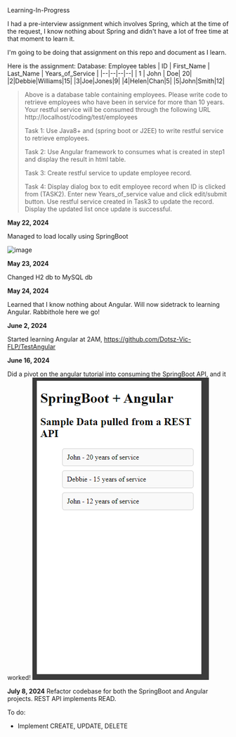 Learning-In-Progress

I had a pre-interview assignment which involves Spring, which at the time of the request, I know nothing about Spring and didn't have a lot of free time at that moment to learn it.

I'm going to be doing that assignment on this repo and document as I learn. 

 Here is the assignment:
 Database: Employee tables 
 | ID | First_Name | Last_Name | Years_of_Service | 
 |--|--|--|--| 
 | 1 | John | Doe|	20|
 |2|Debbie|Williams|15| 
 |3|Joe|Jones|9| 
 |4|Helen|Chan|5|
 |5|John|Smith|12|
> 
> Above is a database table containing employees. Please write code to
> retrieve employees who have been in service for more than 10 years.
> Your restful service will be consumed through the following URL
> http://localhost/coding/test/employees
> 
> Task 1:  Use Java8+ and (spring boot or J2EE) to write restful service
> to retrieve employees. 
> 
> Task 2: Use Angular framework to consumes what is created in step1 and
> display the result in html table.
> 
> Task 3: Create restful service to update employee record.
> 
> Task 4: Display dialog box to edit employee record when ID is clicked
> from (TASK2). Enter new Years_of_service value and click edit/submit
> button. Use restful service created in Task3 to update the record.
> Display the updated list once update is successful.





**May 22, 2024**

Managed to load locally using SpringBoot

![image](https://github.com/Dotsz-Vic-FLP/learnSpringBoot/assets/144490375/7a8dc89c-ecf4-4a42-b3c2-8321b33e89a9)


**May 23, 2024**

Changed H2 db to MySQL db

**May 24, 2024**

Learned that I know nothing about Angular.
Will now sidetrack to learning Angular. 
Rabbithole here we go!

**June 2, 2024**

Started learning Angular at 2AM, https://github.com/Dotsz-Vic-FLP/TestAngular

**June 16, 2024**

Did a pivot on the angular tutorial into consuming the SpringBoot API, and it worked!
![img.png](img.png)

**July 8, 2024**
Refactor codebase for both the SpringBoot and Angular projects.
REST API implements READ. 

To do: 
- Implement CREATE, UPDATE, DELETE
